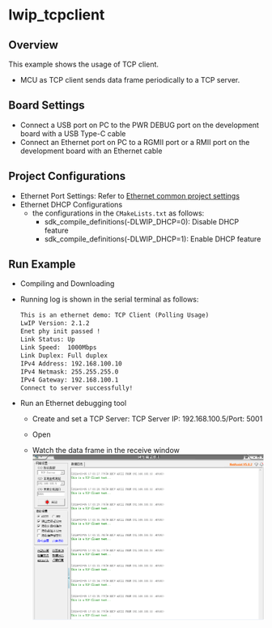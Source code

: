 # lwip_tcpclient
## Overview

This example shows the usage of TCP client.

- MCU as TCP client sends data frame periodically to a TCP server.

## Board Settings

- Connect a USB port on PC to the PWR DEBUG port on the development board with a USB Type-C cable
- Connect an Ethernet port on PC to a RGMII port or a RMII port on the development board with an Ethernet cable

## Project Configurations

- Ethernet Port Settings: Refer to [Ethernet common project settings](../doc/Ethernet_Common_Project_Settings_en.md)
- Ethernet DHCP Configurations
  - the configurations in the `CMakeLists.txt` as follows:
    - sdk_compile_definitions(-DLWIP_DHCP=0): Disable DHCP feature
    - sdk_compile_definitions(-DLWIP_DHCP=1): Enable DHCP feature

## Run Example

- Compiling and Downloading
- Running log is shown in the serial terminal as follows:

  ```console
  This is an ethernet demo: TCP Client (Polling Usage)
  LwIP Version: 2.1.2
  Enet phy init passed !
  Link Status: Up
  Link Speed:  1000Mbps
  Link Duplex: Full duplex
  IPv4 Address: 192.168.100.10
  IPv4 Netmask: 255.255.255.0
  IPv4 Gateway: 192.168.100.1
  Connect to server successfully!
  ```
- Run an Ethernet debugging tool

  - Create and set a TCP Server:  TCP Server IP: 192.168.100.5/Port: 5001

  - Open

  - Watch the data frame in the receive window
    <img src=../doc/lwip_tcpclient.png align=left>




